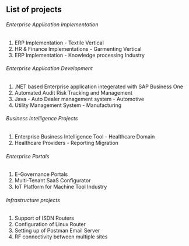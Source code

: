 ## List  of projects 

###### Enterprise Application Implementation
1. ERP Implementation - Textile Vertical
2. HR & Finance  Implementations - Garmenting Vertical
3. ERP Implementation - Knowledge processing Industry

###### Enterprise Application Development
1. .NET based Enterprise application integerated with SAP Business One
2. Automated Audit Risk Tracking and Management 
3. Java - Auto Dealer management system - Automotive
4. Utility Management System - Manufacturing

###### Business Intelligence Projects
1. Enterprise Business Intelligence Tool - Healthcare Domain
2. Healthcare Providers - Reporting Migration

###### Enterprise Portals
1. E-Governance Portals
2. Multi-Tenant SaaS Configurator
3. IoT Platform for Machine Tool Industry

###### Infrastructure projects
1. Support of  ISDN Routers
2. Configuration of Linux Router
3. Setting up of  Postman Email Server
4. RF connectivity between multiple sites
